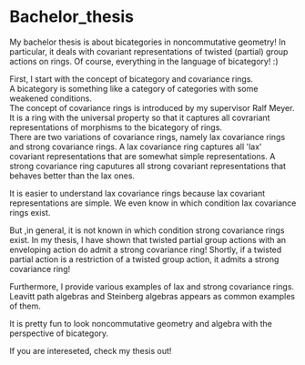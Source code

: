 # Bachelor_thesis
My bachelor thesis is about bicategories in noncommutative geometry! 
In particular, it deals with covariant representations of twisted (partial) group actions on rings.
Of course, everything in the language of bicategory! :)

First, I start with the concept of bicategory and covariance rings.   
A bicategory is something like a category of categories with some weakened conditions.  
The concept of covariance rings is introduced by my supervisor Ralf Meyer.
It is a ring with the universal property so that it captures all covrariant representations of morphisms to the bicategory of rings.  
There are two variations of covariance rings, namely lax covariance rings and strong covariance rings.
A lax covariance ring captures all 'lax' covariant representations that are somewhat simple representations.
A strong covariance ring caputures all strong covariant representations that behaves better than the lax ones.

It is easier to understand lax covariance rings because lax covariant representations are simple.
We even know in which condition lax covariance rings exist.


But ,in general, it is not known in which condition strong covariance rings exist.
In my thesis, I have shown that twisted partial group actions with an enveloping action do admit a strong covariance ring!
Shortly, if a twisted partial action is a restriction of a twisted group action, it admits a strong covariance ring!


Furthermore, I provide various examples of lax and strong covariance rings.
Leavitt path algebras and Steinberg algebras appears as common examples of them.

It is pretty fun to look noncommutative geometry and algebra with the perspective of bicategory.

If you are intereseted, check my thesis out!
